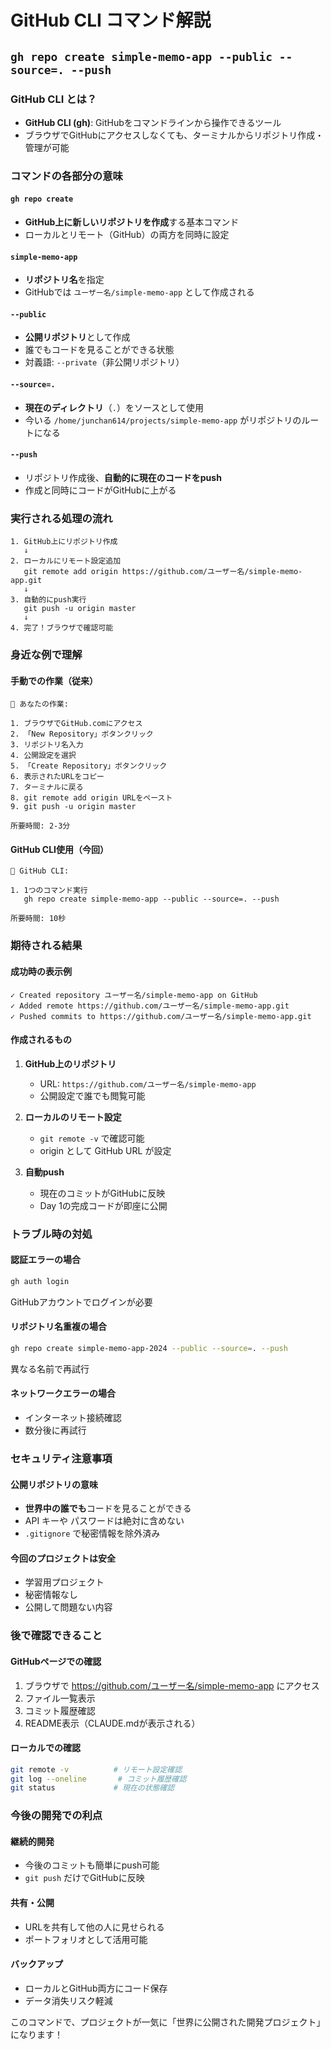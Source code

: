 # GitHub CLI コマンド解説

## `gh repo create simple-memo-app --public --source=. --push`

### GitHub CLI とは？
- **GitHub CLI (gh)**: GitHubをコマンドラインから操作できるツール
- ブラウザでGitHubにアクセスしなくても、ターミナルからリポジトリ作成・管理が可能

### コマンドの各部分の意味

#### `gh repo create`
- **GitHub上に新しいリポジトリを作成**する基本コマンド
- ローカルとリモート（GitHub）の両方を同時に設定

#### `simple-memo-app`
- **リポジトリ名**を指定
- GitHubでは `ユーザー名/simple-memo-app` として作成される

#### `--public`
- **公開リポジトリ**として作成
- 誰でもコードを見ることができる状態
- 対義語: `--private`（非公開リポジトリ）

#### `--source=.`
- **現在のディレクトリ**（`.`）をソースとして使用
- 今いる `/home/junchan614/projects/simple-memo-app` がリポジトリのルートになる

#### `--push`
- リポジトリ作成後、**自動的に現在のコードをpush**
- 作成と同時にコードがGitHubに上がる

### 実行される処理の流れ

```
1. GitHub上にリポジトリ作成
   ↓
2. ローカルにリモート設定追加
   git remote add origin https://github.com/ユーザー名/simple-memo-app.git
   ↓
3. 自動的にpush実行
   git push -u origin master
   ↓
4. 完了！ブラウザで確認可能
```

### 身近な例で理解

#### 手動での作業（従来）
```
👤 あなたの作業:

1. ブラウザでGitHub.comにアクセス
2. 「New Repository」ボタンクリック
3. リポジトリ名入力
4. 公開設定を選択
5. 「Create Repository」ボタンクリック
6. 表示されたURLをコピー
7. ターミナルに戻る
8. git remote add origin URLをペースト
9. git push -u origin master

所要時間: 2-3分
```

#### GitHub CLI使用（今回）
```
🤖 GitHub CLI:

1. 1つのコマンド実行
   gh repo create simple-memo-app --public --source=. --push

所要時間: 10秒
```

### 期待される結果

#### 成功時の表示例
```
✓ Created repository ユーザー名/simple-memo-app on GitHub
✓ Added remote https://github.com/ユーザー名/simple-memo-app.git
✓ Pushed commits to https://github.com/ユーザー名/simple-memo-app.git
```

#### 作成されるもの
1. **GitHub上のリポジトリ**
   - URL: `https://github.com/ユーザー名/simple-memo-app`
   - 公開設定で誰でも閲覧可能

2. **ローカルのリモート設定**
   - `git remote -v` で確認可能
   - origin として GitHub URL が設定

3. **自動push**
   - 現在のコミットがGitHubに反映
   - Day 1の完成コードが即座に公開

### トラブル時の対処

#### 認証エラーの場合
```bash
gh auth login
```
GitHubアカウントでログインが必要

#### リポジトリ名重複の場合
```bash
gh repo create simple-memo-app-2024 --public --source=. --push
```
異なる名前で再試行

#### ネットワークエラーの場合
- インターネット接続確認
- 数分後に再試行

### セキュリティ注意事項

#### 公開リポジトリの意味
- **世界中の誰でも**コードを見ることができる
- API キーや パスワードは絶対に含めない
- `.gitignore` で秘密情報を除外済み

#### 今回のプロジェクトは安全
- 学習用プロジェクト
- 秘密情報なし
- 公開して問題ない内容

### 後で確認できること

#### GitHubページでの確認
1. ブラウザで https://github.com/ユーザー名/simple-memo-app にアクセス
2. ファイル一覧表示
3. コミット履歴確認
4. README表示（CLAUDE.mdが表示される）

#### ローカルでの確認
```bash
git remote -v          # リモート設定確認
git log --oneline       # コミット履歴確認
git status             # 現在の状態確認
```

### 今後の開発での利点

#### 継続的開発
- 今後のコミットも簡単にpush可能
- `git push` だけでGitHubに反映

#### 共有・公開
- URLを共有して他の人に見せられる
- ポートフォリオとして活用可能

#### バックアップ
- ローカルとGitHub両方にコード保存
- データ消失リスク軽減

このコマンドで、プロジェクトが一気に「世界に公開された開発プロジェクト」になります！